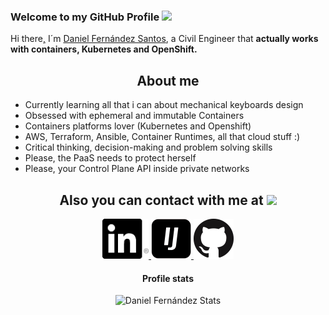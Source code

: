 ### Welcome to my GitHub Profile <img src="https://media.giphy.com/media/hvRJCLFzcasrR4ia7z/giphy.gif" width="25px">

Hi there[,](img/gifs/hithere.gif) I´m [Daniel Fernández Santos](https://github.com/danifernandezs), a Civil Engineer that **actually works with containers, Kubernetes and OpenShift.**

<h2 align="center">About me</h2>

- Currently learning all that i can about mechanical keyboards design
- Obsessed with ephemeral and immutable Containers
- Containers platforms lover (Kubernetes and Openshift)
- AWS, Terraform, Ansible, Container Runtimes, all that cloud stuff :)
- Critical thinking, decision-making and problem solving skills
- Please, the PaaS needs to protect herself
- Please, your Control Plane API inside private networks

<h2 align="center">Also you can contact with me at <img src="https://media.giphy.com/media/LnQjpWaON8nhr21vNW/giphy.gif" height="32"></img></h2>

<p align="center">

  <a href="https://es.linkedin.com/in/daniel-fern%C3%A1ndez-santos-812a33157" target="_blank">
    <img src="img/LinkedIn/In-Black-66px-R.png" alt="Daniel Fernández LinkedIn Profile" height="64" width="74">
  </a>
  
  <a href="https://www.infojobs.net/daniel-fernandez-santos-2.prf" target="_blank">
    <img class="img-fluid" src="img/InfoJobs/InfoJobs-Black.png" alt="Daniel Fernández Infojobs" height="64" width="64">
  </a>

  <a href="https://github.com/danifernandezs" target="_blank">
    <img class="img-fluid" src="img/GitHub/GitHub-Mark-64px.png" alt="Daniel Fernández Github" height="64" width="64">
  </a>
</p>

<h4 align="center">Profile stats</h4>

<p align="center">
  <img src="https://github-readme-stats.vercel.app/api?username=danifernandezs&show_icons=true&theme=buefy" alt="Daniel Fernández Stats" />
</p>
